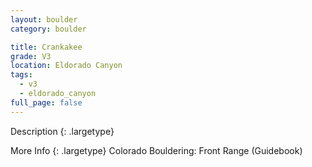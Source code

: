 ```yaml
---
layout: boulder
category: boulder

title: Crankakee
grade: V3
location: Eldorado Canyon
tags:
  - v3
  - eldorado_canyon
full_page: false
---
```


Description
{: .largetype}


More Info
{: .largetype}
Colorado Bouldering: Front Range (Guidebook)
